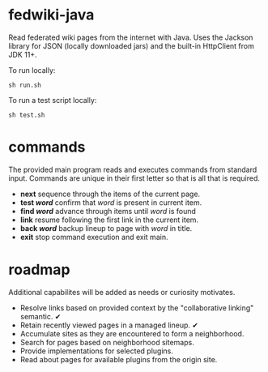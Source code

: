# fedwiki-java

Read federated wiki pages from the internet with Java. Uses the Jackson library
for JSON (locally downloaded jars) and the built-in HttpClient from JDK 11+.

To run locally:

```
sh run.sh
```

To run a test script locally:

```
sh test.sh
```

# commands

The provided main program reads and executes commands from standard input.
Commands are unique in their first letter so that is all that is required.

- __next__ sequence through the items of the current page.
- __test *word*__ confirm that *word* is present in current item.
- __find *word*__ advance through items until *word* is found
- __link__ resume following the first link in the current item.
- __back *word*__ backup lineup to page with *word* in title.
- __exit__ stop command execution and exit main.

# roadmap

Additional capabilites will be added as needs or curiosity motivates.

- Resolve links based on provided context by the "collaborative linking" semantic. ✔︎
- Retain recently viewed pages in a managed lineup. ✔︎
- Accumulate sites as they are encountered to form a neighborhood.
- Search for pages based on neighborhood sitemaps.
- Provide implementations for selected plugins.
- Read about pages for available plugins from the origin site.
